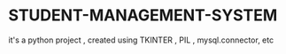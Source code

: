 # STUDENT-MANAGEMENT-SYSTEM
it's a python project , created using TKINTER , PIL ,  mysql.connector, etc
